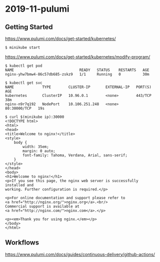 # 2019-11-pulumi

## Getting Started
https://www.pulumi.com/docs/get-started/kubernetes/

```bash
$ minikube start
```

https://www.pulumi.com/docs/get-started/kubernetes/modify-program/

```
$ kubectl get pod
NAME                              READY   STATUS    RESTARTS   AGE
nginx-yhw7bmw4-86c57db685-zskz9   1/1     Running   0          30m

$ kubectl get svc
NAME             TYPE        CLUSTER-IP       EXTERNAL-IP   PORT(S)        AGE
kubernetes       ClusterIP   10.96.0.1        <none>        443/TCP        38m
nginx-n9r7q192   NodePort    10.106.251.248   <none>        80:30000/TCP   19s

$ curl $(minikube ip):30000
<!DOCTYPE html>
<html>
<head>
<title>Welcome to nginx!</title>
<style>
    body {
        width: 35em;
        margin: 0 auto;
        font-family: Tahoma, Verdana, Arial, sans-serif;
    }
</style>
</head>
<body>
<h1>Welcome to nginx!</h1>
<p>If you see this page, the nginx web server is successfully installed and
working. Further configuration is required.</p>

<p>For online documentation and support please refer to
<a href="http://nginx.org/">nginx.org</a>.<br/>
Commercial support is available at
<a href="http://nginx.com/">nginx.com</a>.</p>

<p><em>Thank you for using nginx.</em></p>
</body>
</html>
```

## Workflows
https://www.pulumi.com/docs/guides/continuous-delivery/github-actions/
